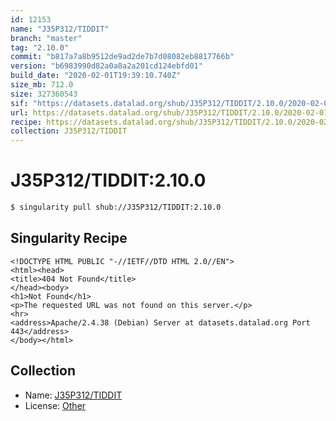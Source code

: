 ```yaml
---
id: 12153
name: "J35P312/TIDDIT"
branch: "master"
tag: "2.10.0"
commit: "b817a7a8b9512de9ad2de7b7d08082eb8817766b"
version: "b6983990d82a0a8a2a201cd124ebfd01"
build_date: "2020-02-01T19:39:10.740Z"
size_mb: 712.0
size: 327360543
sif: "https://datasets.datalad.org/shub/J35P312/TIDDIT/2.10.0/2020-02-01-b817a7a8-b6983990/b6983990d82a0a8a2a201cd124ebfd01.sif"
url: https://datasets.datalad.org/shub/J35P312/TIDDIT/2.10.0/2020-02-01-b817a7a8-b6983990/
recipe: https://datasets.datalad.org/shub/J35P312/TIDDIT/2.10.0/2020-02-01-b817a7a8-b6983990/Singularity
collection: J35P312/TIDDIT
---
```


# J35P312/TIDDIT:2.10.0

```bash
$ singularity pull shub://J35P312/TIDDIT:2.10.0
```

## Singularity Recipe

```singularity
<!DOCTYPE HTML PUBLIC "-//IETF//DTD HTML 2.0//EN">
<html><head>
<title>404 Not Found</title>
</head><body>
<h1>Not Found</h1>
<p>The requested URL was not found on this server.</p>
<hr>
<address>Apache/2.4.38 (Debian) Server at datasets.datalad.org Port 443</address>
</body></html>
```

## Collection

 - Name: [J35P312/TIDDIT](https://github.com/J35P312/TIDDIT)
 - License: [Other](None)

